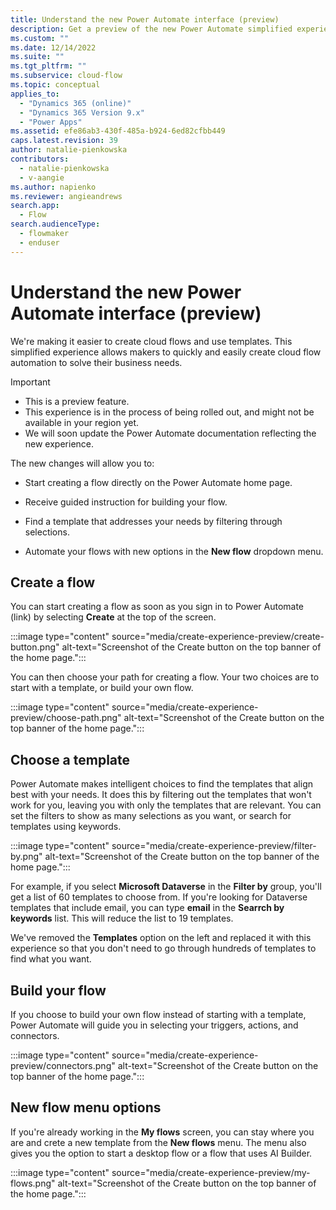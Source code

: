 ```yaml
---
title: Understand the new Power Automate interface (preview)
description: Get a preview of the new Power Automate simplified experience to work with flows and templates.
ms.custom: ""
ms.date: 12/14/2022
ms.suite: ""
ms.tgt_pltfrm: ""
ms.subservice: cloud-flow
ms.topic: conceptual
applies_to: 
  - "Dynamics 365 (online)"
  - "Dynamics 365 Version 9.x"
  - "Power Apps"
ms.assetid: efe86ab3-430f-485a-b924-6ed82cfbb449
caps.latest.revision: 39
author: natalie-pienkowska
contributors:
  - natalie-pienkowska
  - v-aangie
ms.author: napienko
ms.reviewer: angieandrews
search.app: 
  - Flow
search.audienceType: 
  - flowmaker
  - enduser
---
```


# Understand the new Power Automate interface (preview)

We're making it easier to create cloud flows and use templates. This simplified experience allows makers to quickly and easily create cloud flow automation to solve their business needs.

> [!IMPORTANT]
> - This is a preview feature.
> - This experience is in the process of being rolled out, and might not be available in your region yet. 
> - We will soon update the Power Automate documentation reflecting the new experience.

The new changes will allow you to:

- Start creating a flow directly on the Power Automate home page.

- Receive guided instruction for building your flow.

- Find a template that addresses your needs by filtering through selections.

- Automate your flows with new options in the **New flow** dropdown menu.

## Create a flow

You can start creating a flow as soon as you sign in to Power Automate (link) by selecting **Create** at the top of the screen.

:::image type="content" source="media/create-experience-preview/create-button.png" alt-text="Screenshot of the Create button on the top banner of the home page.":::

You can then choose your path for creating a flow. Your two choices are to start with a template, or build your own flow.

:::image type="content" source="media/create-experience-preview/choose-path.png" alt-text="Screenshot of the Create button on the top banner of the home page.":::

## Choose a template

Power Automate makes intelligent choices to find the templates that align best with your needs. It does this by filtering out the templates that won't work for you, leaving you with only the templates that are relevant. You can set the filters to show as many selections as you want, or search for templates using keywords.

:::image type="content" source="media/create-experience-preview/filter-by.png" alt-text="Screenshot of the Create button on the top banner of the home page.":::

For example, if you select **Microsoft Dataverse** in the **Filter by** group, you'll get a list of 60 templates to choose from. If you're looking for Dataverse templates that include email, you can type **email** in the **Searrch by keywords** list. This will reduce the list to 19 templates.

We've removed the **Templates** option on the left and replaced it with this experience so that you don't need to go through hundreds of templates to find what you want.

## Build your flow

If you choose to build your own flow instead of starting with a template, Power Automate will guide you in selecting your triggers, actions, and connectors.

:::image type="content" source="media/create-experience-preview/connectors.png" alt-text="Screenshot of the Create button on the top banner of the home page.":::

## New flow menu options

If you're already working in the **My flows** screen, you can stay where you are and crete a new template from the **New flows** menu. The menu also gives you the option to start a desktop flow or a flow that uses AI Builder.

:::image type="content" source="media/create-experience-preview/my-flows.png" alt-text="Screenshot of the Create button on the top banner of the home page.":::

